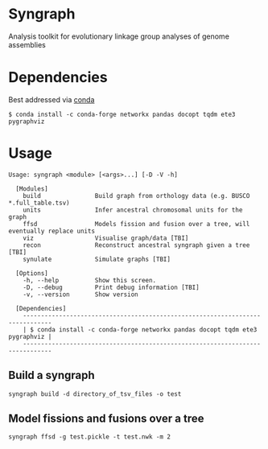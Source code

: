 # Syngraph
Analysis toolkit for evolutionary linkage group analyses of genome assemblies 

# Dependencies
Best addressed via [conda](https://docs.conda.io/en/latest/miniconda.html)

```
$ conda install -c conda-forge networkx pandas docopt tqdm ete3 pygraphviz
```

# Usage
```
Usage: syngraph <module> [<args>...] [-D -V -h]

  [Modules]
    build               Build graph from orthology data (e.g. BUSCO *.full_table.tsv)
    units               Infer ancestral chromosomal units for the graph
    ffsd                Models fission and fusion over a tree, will eventually replace units
    viz                 Visualise graph/data [TBI]
    recon               Reconstruct ancestral syngraph given a tree [TBI]
    synulate            Simulate graphs [TBI]
    
  [Options]
    -h, --help          Show this screen.
    -D, --debug         Print debug information [TBI]
    -v, --version       Show version

  [Dependencies] 
    ------------------------------------------------------------------------------
    | $ conda install -c conda-forge networkx pandas docopt tqdm ete3 pygraphviz |
    ------------------------------------------------------------------------------
```

## Build a syngraph
```
syngraph build -d directory_of_tsv_files -o test
```

## Model fissions and fusions over a tree
```
syngraph ffsd -g test.pickle -t test.nwk -m 2
```
